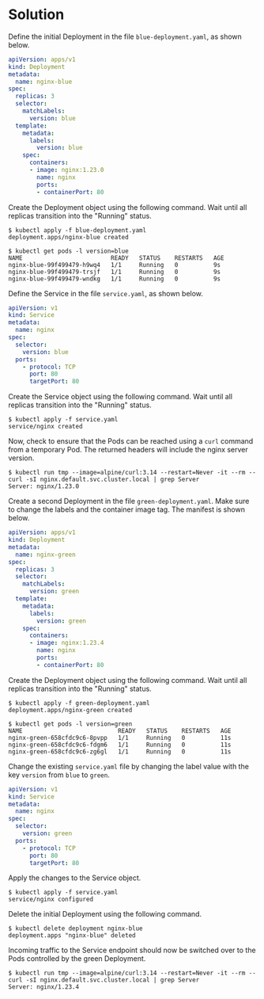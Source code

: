 # Solution

Define the initial Deployment in the file `blue-deployment.yaml`, as shown below.

```yaml
apiVersion: apps/v1
kind: Deployment
metadata:
  name: nginx-blue
spec:
  replicas: 3
  selector:
    matchLabels:
      version: blue
  template:
    metadata:
      labels:
        version: blue
    spec:
      containers:
      - image: nginx:1.23.0
        name: nginx
        ports:
        - containerPort: 80
```

Create the Deployment object using the following command. Wait until all replicas transition into the "Running" status.

```
$ kubectl apply -f blue-deployment.yaml
deployment.apps/nginx-blue created

$ kubectl get pods -l version=blue
NAME                         READY   STATUS    RESTARTS   AGE
nginx-blue-99f499479-h9wq4   1/1     Running   0          9s
nginx-blue-99f499479-trsjf   1/1     Running   0          9s
nginx-blue-99f499479-wndkg   1/1     Running   0          9s
```

Define the Service in the file `service.yaml`, as shown below.

```yaml
apiVersion: v1
kind: Service
metadata:
  name: nginx
spec:
  selector:
    version: blue
  ports:
    - protocol: TCP
      port: 80
      targetPort: 80
```

Create the Service object using the following command. Wait until all replicas transition into the "Running" status.

```
$ kubectl apply -f service.yaml
service/nginx created
```

Now, check to ensure that the Pods can be reached using a `curl` command from a temporary Pod. The returned headers will include the nginx server version.

```
$ kubectl run tmp --image=alpine/curl:3.14 --restart=Never -it --rm -- curl -sI nginx.default.svc.cluster.local | grep Server
Server: nginx/1.23.0
```

Create a second Deployment in the file `green-deployment.yaml`. Make sure to change the labels and the container image tag. The manifest is shown below.

```yaml
apiVersion: apps/v1
kind: Deployment
metadata:
  name: nginx-green
spec:
  replicas: 3
  selector:
    matchLabels:
      version: green
  template:
    metadata:
      labels:
        version: green
    spec:
      containers:
      - image: nginx:1.23.4
        name: nginx
        ports:
        - containerPort: 80
```

Create the Deployment object using the following command. Wait until all replicas transition into the "Running" status.

```
$ kubectl apply -f green-deployment.yaml
deployment.apps/nginx-green created

$ kubectl get pods -l version=green
NAME                           READY   STATUS    RESTARTS   AGE
nginx-green-658cfdc9c6-8pvpp   1/1     Running   0          11s
nginx-green-658cfdc9c6-fdgm6   1/1     Running   0          11s
nginx-green-658cfdc9c6-zg6gl   1/1     Running   0          11s
```

Change the existing `service.yaml` file by changing the label value with the key `version` from `blue` to `green`.

```yaml
apiVersion: v1
kind: Service
metadata:
  name: nginx
spec:
  selector:
    version: green
  ports:
    - protocol: TCP
      port: 80
      targetPort: 80
```

Apply the changes to the Service object.

```
$ kubectl apply -f service.yaml
service/nginx configured
```

Delete the initial Deployment using the following command.

```
$ kubectl delete deployment nginx-blue
deployment.apps "nginx-blue" deleted
```

Incoming traffic to the Service endpoint should now be switched over to the Pods controlled by the green Deployment.

```
$ kubectl run tmp --image=alpine/curl:3.14 --restart=Never -it --rm -- curl -sI nginx.default.svc.cluster.local | grep Server
Server: nginx/1.23.4
```